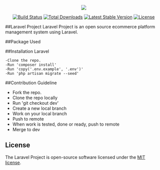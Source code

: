 <p align="center"><img src="https://laravel.com/assets/img/components/logo-laravel.svg"></p>

<p align="center">
<a href="https://travis-ci.org/laravel/framework"><img src="https://travis-ci.org/laravel/framework.svg" alt="Build Status"></a>
<a href="https://packagist.org/packages/laravel/framework"><img src="https://poser.pugx.org/laravel/framework/d/total.svg" alt="Total Downloads"></a>
<a href="https://packagist.org/packages/laravel/framework"><img src="https://poser.pugx.org/laravel/framework/v/stable.svg" alt="Latest Stable Version"></a>
<a href="https://packagist.org/packages/laravel/framework"><img src="https://poser.pugx.org/laravel/framework/license.svg" alt="License"></a>
</p>

##Laravel Project
Laravel Project is an open source ecommerce platform management system using Laravel.

##Package Used

##Installation Laravel

    -Clone the repo.
    -Run 'composer install'
    -Run 'copy('.env.example', '.env')'
    -Run 'php artisan migrate --seed'

##Contribution Guideline

- Fork the repo.
- Clone the repo locally
- Run 'git checkout dev'
- Create a new local branch 
- Work on your local branch
- Push to remote
- When work is tested, done or ready, push to remote
- Merge to dev


## License

The Laravel Project is open-source software licensed under the [MIT license](https://opensource.org/licenses/MIT).
